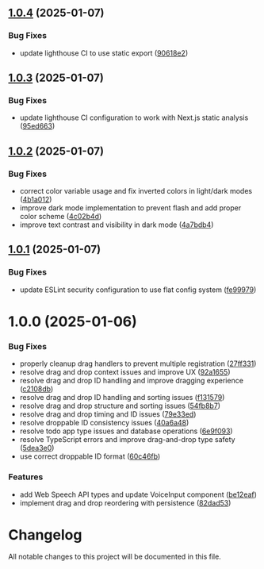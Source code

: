 ## [1.0.4](https://github.com/chrisknu/brutalist_todo/compare/v1.0.3...v1.0.4) (2025-01-07)


### Bug Fixes

* update lighthouse CI to use static export ([90618e2](https://github.com/chrisknu/brutalist_todo/commit/90618e2761b5e0a3b0b0207cae176239ef998388))

## [1.0.3](https://github.com/chrisknu/brutalist_todo/compare/v1.0.2...v1.0.3) (2025-01-07)


### Bug Fixes

* update lighthouse CI configuration to work with Next.js static analysis ([95ed663](https://github.com/chrisknu/brutalist_todo/commit/95ed663e2124c7db034f16dce97612b7edb73953))

## [1.0.2](https://github.com/chrisknu/brutalist_todo/compare/v1.0.1...v1.0.2) (2025-01-07)


### Bug Fixes

* correct color variable usage and fix inverted colors in light/dark modes ([4b1a012](https://github.com/chrisknu/brutalist_todo/commit/4b1a01286fb02a227704a59cc1913a03f2a18686))
* improve dark mode implementation to prevent flash and add proper color scheme ([4c02b4d](https://github.com/chrisknu/brutalist_todo/commit/4c02b4d23a23cebbc18cd9600fa35945905260f3))
* improve text contrast and visibility in dark mode ([4a7bdb4](https://github.com/chrisknu/brutalist_todo/commit/4a7bdb44e057eb491a8f5ffd39a5daeca36e2c7c))

## [1.0.1](https://github.com/chrisknu/brutalist_todo/compare/v1.0.0...v1.0.1) (2025-01-07)


### Bug Fixes

* update ESLint security configuration to use flat config system ([fe99979](https://github.com/chrisknu/brutalist_todo/commit/fe999798ea4807aeaa800c9de72ae948cec681b3))

# 1.0.0 (2025-01-06)


### Bug Fixes

* properly cleanup drag handlers to prevent multiple registration ([27ff331](https://github.com/chrisknu/brutalist_todo/commit/27ff3313b1f5754762899b6e9395dbf352b4ab58))
* resolve drag and drop context issues and improve UX ([92a1655](https://github.com/chrisknu/brutalist_todo/commit/92a1655c51dd227bbc048e74c0b948371b9cb20d))
* resolve drag and drop ID handling and improve dragging experience ([c2108db](https://github.com/chrisknu/brutalist_todo/commit/c2108db0b6ee9a177644a2e16ea77012fd826e2e))
* resolve drag and drop ID handling and sorting issues ([f131579](https://github.com/chrisknu/brutalist_todo/commit/f131579b93020ca1c84631cf100044d022d85468))
* resolve drag and drop structure and sorting issues ([54fb8b7](https://github.com/chrisknu/brutalist_todo/commit/54fb8b7ae5e4408e5e6f6e241411c949c66bae87))
* resolve drag and drop timing and ID issues ([79e33ed](https://github.com/chrisknu/brutalist_todo/commit/79e33edd76b09ed2f2b10a96a3ae51dd1e64657f))
* resolve droppable ID consistency issues ([40a6a48](https://github.com/chrisknu/brutalist_todo/commit/40a6a48c220ebc68e11745c8cb523d59ee029147))
* resolve todo app type issues and database operations ([6e9f093](https://github.com/chrisknu/brutalist_todo/commit/6e9f093d8897052848166128711d7b0cfc7a4a3c))
* resolve TypeScript errors and improve drag-and-drop type safety ([5dea3e0](https://github.com/chrisknu/brutalist_todo/commit/5dea3e070cc9dde6d6736b170ac4597640ad9b70))
* use correct droppable ID format ([60c46fb](https://github.com/chrisknu/brutalist_todo/commit/60c46fb37523c3747efc47050703135857acde40))


### Features

* add Web Speech API types and update VoiceInput component ([be12eaf](https://github.com/chrisknu/brutalist_todo/commit/be12eaf0fc063944c14c7bc892c8e173d5404736))
* implement drag and drop reordering with persistence ([82dad53](https://github.com/chrisknu/brutalist_todo/commit/82dad5333b83ae764b85904baf658731662a7b74))

# Changelog

All notable changes to this project will be documented in this file.
